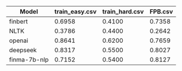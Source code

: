 | Model | train_easy.csv | train_hard.csv | FPB.csv |
|-------|-----|-----|-----|
| finbert | 0.6958 | 0.4100 | 0.7358 | 
| NLTK | 0.3786 | 0.4400 | 0.2642 | 
| openai | 0.8641 | 0.6200 | 0.7659 | 
| deepseek | 0.8317 | 0.5500 | 0.8027 | 
| finma-7b-nlp | 0.7152 | 0.5400 | 0.8127 | 
